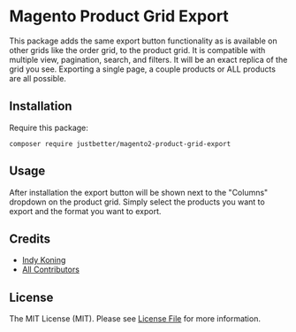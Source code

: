 # Magento Product Grid Export

This package adds the same export button functionality as is available on other grids 
like the order grid, to the product grid.
It is compatible with multiple view, pagination, search, and filters.
It will be an exact replica of the grid you see.
Exporting a single page, a couple products or ALL products are all possible.

## Installation

Require this package:

```shell
composer require justbetter/magento2-product-grid-export
```

## Usage

After installation the export button will be shown next to the "Columns" dropdown on the product grid.
Simply select the products you want to export and the format you want to export.

## Credits

- [Indy Koning](https://github.com/indykoning)
- [All Contributors](../../contributors)

## License

The MIT License (MIT). Please see [License File](LICENSE) for more information.
